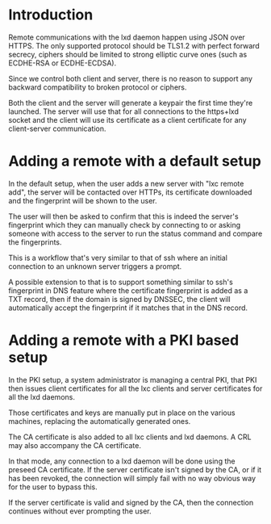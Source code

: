 # Introduction
Remote communications with the lxd daemon happen using JSON over HTTPS.
The only supported protocol should be TLS1.2 with perfect
forward secrecy, ciphers should be limited to strong elliptic curve ones
(such as ECDHE-RSA or ECDHE-ECDSA).

Since we control both client and server, there is no reason to support
any backward compatibility to broken protocol or ciphers.

Both the client and the server will generate a keypair the first time
they're launched. The server will use that for all connections to the
https+lxd socket and the client will use its certificate as a client
certificate for any client-server communication.

# Adding a remote with a default setup
In the default setup, when the user adds a new server with "lxc remote
add", the server will be contacted over HTTPs, its certificate
downloaded and the fingerprint will be shown to the user.

The user will then be asked to confirm that this is indeed the server's
fingerprint which they can manually check by connecting to or asking
someone with access to the server to run the status command and compare
the fingerprints.

This is a workflow that's very similar to that of ssh where an initial
connection to an unknown server triggers a prompt.

A possible extension to that is to support something similar to ssh's
fingerprint in DNS feature where the certificate fingerprint is added as
a TXT record, then if the domain is signed by DNSSEC, the client will
automatically accept the fingerprint if it matches that in the DNS
record.

# Adding a remote with a PKI based setup
In the PKI setup, a system administrator is managing a central PKI, that
PKI then issues client certificates for all the lxc clients and server
certificates for all the lxd daemons.

Those certificates and keys are manually put in place on the various
machines, replacing the automatically generated ones.

The CA certificate is also added to all lxc clients and lxd daemons.
A CRL may also accompany the CA certificate.

In that mode, any connection to a lxd daemon will be done using the
preseed CA certificate. If the server certificate isn't signed by the
CA, or if it has been revoked, the connection will simply fail with no
way obvious way for the user to bypass this.

If the server certificate is valid and signed by the CA, then the
connection continues without ever prompting the user.
